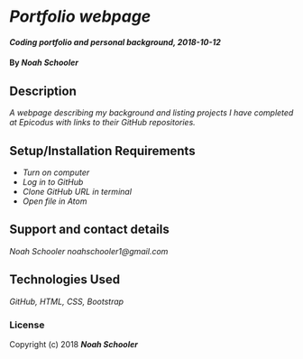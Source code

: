 # _Portfolio webpage_

#### _Coding portfolio and personal background, 2018-10-12_

#### By _**Noah Schooler**_

## Description
_A webpage describing my background and listing projects I have completed at Epicodus with links to their GitHub repositories._

## Setup/Installation Requirements
* _Turn on computer_
* _Log in to GitHub_
* _Clone GitHub URL in terminal_
* _Open file in Atom_

## Support and contact details
_Noah Schooler noahschooler1@gmail.com_

## Technologies Used
_GitHub, HTML, CSS, Bootstrap_

### License
Copyright (c) 2018 **_Noah Schooler_**
